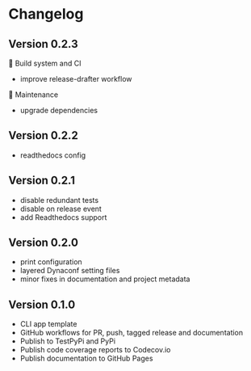 # Changelog

## Version 0.2.3

🚚 Build system and CI
- improve release-drafter workflow

🧰 Maintenance
- upgrade dependencies

## Version 0.2.2

- readthedocs config

## Version 0.2.1

- disable redundant tests
- disable on release event
- add Readthedocs support

## Version 0.2.0

- print configuration
- layered Dynaconf setting files
- minor fixes in documentation and project metadata

## Version 0.1.0
- CLI app template
- GitHub workflows for PR, push, tagged release and documentation
- Publish to TestPyPi and PyPi
- Publish code coverage reports to Codecov.io
- Publish documentation to GitHub Pages
